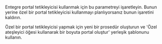 Entegre portal tetikleyicisi kullanmak için bu parametreyi işaretleyin. Bunun yerine özel bir portal tetikleyicisi kullanmayı planlıyorsanız bunun işaretini kaldırın.

Özel bir portal tetikleyicisi yapmak için yeni bir prosedür oluşturun ve 'Özel ateşleyici öğesi kullanarak bir boyuta portal oluştur' yerleşik şablonunu kullanın.